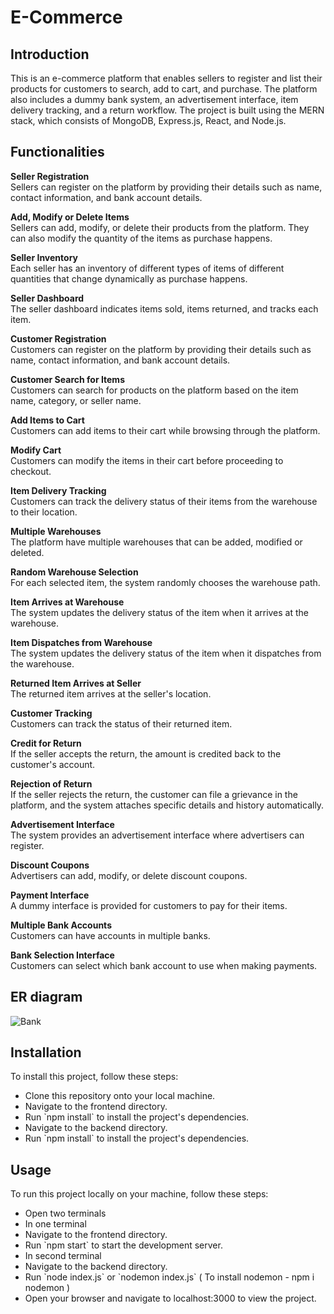 # E-Commerce


## Introduction 

This is an e-commerce platform that enables sellers to register and list their products for customers to search, add to cart, and purchase.
The platform also includes a dummy bank system, an advertisement interface, 
item delivery tracking, and a return workflow. The project is built using the MERN stack, which consists of MongoDB, Express.js, React, and Node.js.

## Functionalities
**Seller Registration**<br>
Sellers can register on the platform by providing their details such as name, contact information, and bank account details.

**Add, Modify or Delete Items**<br>
Sellers can add, modify, or delete their products from the platform. They can also modify the quantity of the items as purchase happens.

**Seller Inventory**<br>
Each seller has an inventory of different types of items of different quantities that change dynamically as purchase happens.

**Seller Dashboard**<br>
The seller dashboard indicates items sold, items returned, and tracks each item.

**Customer Registration**<br>
Customers can register on the platform by providing their details such as name, contact information, and bank account details.

**Customer Search for Items**<br>
Customers can search for products on the platform based on the item name, category, or seller name.

**Add Items to Cart**<br>
Customers can add items to their cart while browsing through the platform.

**Modify Cart**<br>
Customers can modify the items in their cart before proceeding to checkout.

**Item Delivery Tracking**<br>
Customers can track the delivery status of their items from the warehouse to their location.

**Multiple Warehouses**<br>
The platform have multiple warehouses that can be added, modified or deleted.

**Random Warehouse Selection**<br>
For each selected item, the system randomly chooses the warehouse path.

**Item Arrives at Warehouse**<br>
The system updates the delivery status of the item when it arrives at the warehouse.

**Item Dispatches from Warehouse**<br>
The system updates the delivery status of the item when it dispatches from the warehouse.

**Returned Item Arrives at Seller**<br>
The returned item arrives at the seller's location.

**Customer Tracking**<br>
Customers can track the status of their returned item.

**Credit for Return**<br>
If the seller accepts the return, the amount is credited back to the customer's account.

**Rejection of Return**<br>
If the seller rejects the return, the customer can file a grievance in the platform, and the system attaches specific details and history automatically.

**Advertisement Interface**<br>
The system provides an advertisement interface where advertisers can register.

**Discount Coupons**<br>
Advertisers can add, modify, or delete discount coupons.


**Payment Interface**<br>
A dummy interface is provided for customers to pay for their items.


**Multiple Bank Accounts**<br>
Customers can have accounts in multiple banks.

**Bank Selection Interface**<br>
Customers can select which bank account to use when making payments.

## ER diagram

![Bank](https://user-images.githubusercontent.com/84029615/234367386-7ab6dac3-307d-469d-8d1e-81145189c97d.png)


## Installation
To install this project, follow these steps:
<ul>
<li>Clone this repository onto your local machine.</li>
<li>Navigate to the frontend directory.</li>
<li>Run `npm install` to install the project's dependencies.</li>
<li>Navigate to the backend directory.</li>
<li>Run `npm install` to install the project's dependencies.</li>
</ul>

## Usage
To run this project locally on your machine, follow these steps:
<ul>
<li>Open two terminals</li>
<li>In one terminal</li>
<li>Navigate to the frontend directory.</li>
<li>Run `npm start` to start the development server.</li>
<li>In second terminal</li>
<li>Navigate to the backend directory.</li>
<li>Run `node index.js` or `nodemon index.js` ( To install nodemon - npm i nodemon )</li>
<li>Open your browser and navigate to localhost:3000 to view the project.</li>
</ul>


